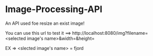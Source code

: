 # Image-Processing-API
An API used foe resize an exist image!

You can use this url to test it ==> http://localhost:8080/img?filename=<selected image's name>&width=<selected width>&height=<selected height>

EX => <slected image's name> = fjord
